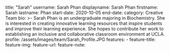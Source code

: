 title: "Sarah"
username: Sarah Phan
displayname: Sarah Phan
firstname: Sarah
lastname: Phan
start-date: 2020-10-05 
end-date:
category: Creative Team
bio: >- 
    Sarah Phan is an undergraduate majoring in Biochemistry. She is interested in creating innovative learning resources that inspire students and improve their learning experience. She hopes to contribute her work to establishing an inclusive and collaborative classroom environment at UCLA.
profile: /assets/images/team/Sarah_Profile.JPG
features:
    - feature-title: 
      feature-img: 
      feature-url: 
      feature-note: 
